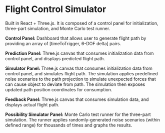 # Flight Control Simulator

Built in React + Three.js. It is composed of a control panel for initialization, three-part simulation, and Monte Carlo test runner.

**Control Panel:** Dashboard that allows user to generate flight path by providing an array of [timeToTrigger, 6-DOF delta] pairs.

**Prediction Panel:** Three.js canvas that consumes initialization data from control panel, and displays predicted flight path.

**Simulator Panel:** Three.js canvas that consumes initialization data from control panel, and simulates flight path. The simulation applies predefined noise scenarios to the path projection to simulate unexpected forces that can cause object to deviate from path. The simulation then exposes updated path position coordinates for consumption.

**Feedback Panel:** Three.js canvas that consumes simulation data, and displays actual flight path.

**Possibility Simulator Panel:** Monte Carlo test runner for the three-part simulation. The runner applies randomly-generated noise scenarios (within defined range) for thousands of times and graphs the results.
